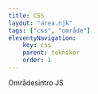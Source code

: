 ```yaml
---
title: CSS
layout: "area.njk"
tags: ["css", "område"]
eleventyNavigation:
    key: css
    parent: tekniker
    order: 1
---
```


Områdesintro JS